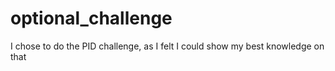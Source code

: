 # optional_challenge
I chose to do the PID challenge, as I felt I could show my best knowledge on that
